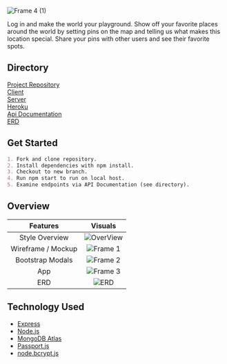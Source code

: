 ![Frame 4 (1)](https://user-images.githubusercontent.com/74627896/142481219-b9a2b503-2850-44d6-a461-a13e75f255c8.png)

Log in and make the world your playground. Show off your favorite places around the world by setting pins on the map and telling us what makes this location special. Share your pins with other users and see their favorite spots. 

## Directory

[Project Repository](https://github.com/ProjectPlayGroundLHA)<br />
[Client](https://projectplaygroundlha.github.io/PlayGroundClient/)<br />
[Server](https://github.com/ProjectPlayGroundLHA/PlayGroundApi)<br />
[Heroku](https://mysterious-plains-31294.herokuapp.com/)<br />
[Api Documentation](/ApiDocumentation.md)<br />
[ERD](https://i.imgur.com/G1oDzFW.png)

## Get Started

```md
1. Fork and clone repository.
2. Install dependencies with npm install.
3. Checkout to new branch.
4. Run npm start to run on local host.
5. Examine endpoints via API Documentation (see directory).
```

## Overview

Features                     |     Visuals
:---------------------------:|:-----------------------:
Style Overview  |  ![OverView](https://user-images.githubusercontent.com/74627896/142478989-b9225bad-a2f4-40a9-a31e-0992f43c32d1.png)
Wireframe / Mockup  |  ![Frame 1](https://user-images.githubusercontent.com/74627896/142479994-67bff2ed-8a6d-4114-ab83-35652e20aa0d.png)
Bootstrap Modals  |  ![Frame 2](https://user-images.githubusercontent.com/74627896/142478952-2d7b4e10-ec72-4452-b6b4-ae28d50504bb.png)
App  |  ![Frame 3](https://user-images.githubusercontent.com/74627896/142479935-522caa36-ee85-4485-b29d-a7b8e44221dc.png)
ERD  |  ![ERD](https://i.imgur.com/G1oDzFW.png)


## Technology Used
- [Express](https://expressjs.com/)
- [Node.js](https://npmjs.com/)
- [MongoDB Atlas](https://www.googleadservices.com/pagead/aclk?sa=L&ai=DChcSEwjVyrXKnNXyAhWalIYKHQaSCdgYABADGgJ2dQ&ae=2&ohost=www.google.com&cid=CAESQeD231gmQHuxUe_r1E8L-Q5m3JYSsJVvdxjN3PKt_HvDo8anw0epM4dhEwGludveMPeIvYTEj79RYVq0rZuTYRY9&sig=AOD64_2FuxEVr2jn1C7EM9YdPPcoN2orLg&q=&ved=2ahUKEwib8a3KnNXyAhU8SjABHegFADwQqyQoAHoECAMQEQ&adurl=)
- [Passport.js](http://www.passportjs.org/)
- [node.bcrypt.js](https://www.npmjs.com/package/bcrypt)
